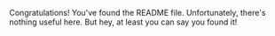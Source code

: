 Congratulations! You've found the README file. Unfortunately, there's nothing useful here. But hey, at least you can say you found it!